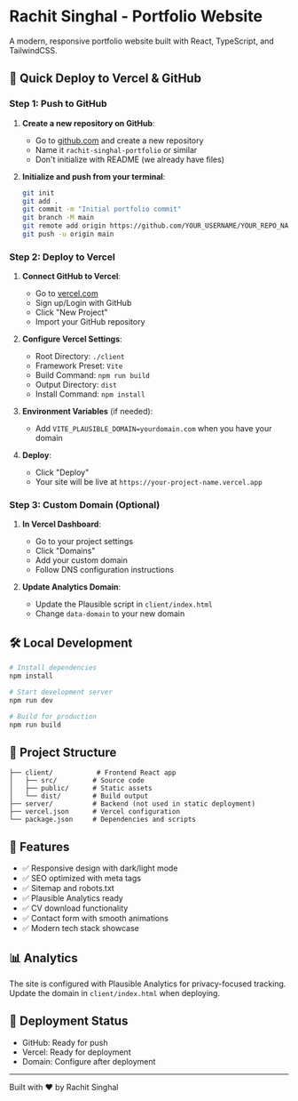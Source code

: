 # Rachit Singhal - Portfolio Website

A modern, responsive portfolio website built with React, TypeScript, and TailwindCSS.

## 🚀 Quick Deploy to Vercel & GitHub

### Step 1: Push to GitHub

1. **Create a new repository on GitHub**:
   - Go to [github.com](https://github.com) and create a new repository
   - Name it `rachit-singhal-portfolio` or similar
   - Don't initialize with README (we already have files)

2. **Initialize and push from your terminal**:
   ```bash
   git init
   git add .
   git commit -m "Initial portfolio commit"
   git branch -M main
   git remote add origin https://github.com/YOUR_USERNAME/YOUR_REPO_NAME.git
   git push -u origin main
   ```

### Step 2: Deploy to Vercel

1. **Connect GitHub to Vercel**:
   - Go to [vercel.com](https://vercel.com)
   - Sign up/Login with GitHub
   - Click "New Project"
   - Import your GitHub repository

2. **Configure Vercel Settings**:
   - Root Directory: `./client`
   - Framework Preset: `Vite`
   - Build Command: `npm run build`
   - Output Directory: `dist`
   - Install Command: `npm install`

3. **Environment Variables** (if needed):
   - Add `VITE_PLAUSIBLE_DOMAIN=yourdomain.com` when you have your domain

4. **Deploy**:
   - Click "Deploy"
   - Your site will be live at `https://your-project-name.vercel.app`

### Step 3: Custom Domain (Optional)

1. **In Vercel Dashboard**:
   - Go to your project settings
   - Click "Domains" 
   - Add your custom domain
   - Follow DNS configuration instructions

2. **Update Analytics Domain**:
   - Update the Plausible script in `client/index.html`
   - Change `data-domain` to your new domain

## 🛠️ Local Development

```bash
# Install dependencies
npm install

# Start development server
npm run dev

# Build for production
npm run build
```

## 📁 Project Structure

```
├── client/           # Frontend React app
│   ├── src/         # Source code
│   ├── public/      # Static assets
│   └── dist/        # Build output
├── server/          # Backend (not used in static deployment)
├── vercel.json      # Vercel configuration
└── package.json     # Dependencies and scripts
```

## 🔧 Features

- ✅ Responsive design with dark/light mode
- ✅ SEO optimized with meta tags
- ✅ Sitemap and robots.txt
- ✅ Plausible Analytics ready
- ✅ CV download functionality
- ✅ Contact form with smooth animations
- ✅ Modern tech stack showcase

## 📊 Analytics

The site is configured with Plausible Analytics for privacy-focused tracking. Update the domain in `client/index.html` when deploying.

## 🚀 Deployment Status

- GitHub: Ready for push
- Vercel: Ready for deployment
- Domain: Configure after deployment

---

Built with ❤️ by Rachit Singhal